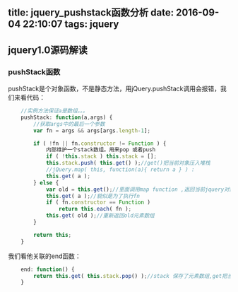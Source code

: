 title: jquery_pushstack函数分析
date: 2016-09-04 22:10:07
tags: jquery
---

##   jquery1.0源码解读

### pushStack函数

pushStack是个对象函数，不是静态方法，用jQuery.pushStack调用会报错，我们来看代码：
```javascript
	//实例方法保证a是数组。。。
	pushStack: function(a,args) {
		//获取args中的最后一个参数
		var fn = args && args[args.length-1];

		if ( !fn || fn.constructor != Function ) {
			内部维护一个stack数组。用来pop 或者push
			if ( !this.stack ) this.stack = [];
			this.stack.push( this.get() );//get()把当前对象压入堆栈
			//jQuery.map( this, function(a){ return a } ) :
			this.get( a );
		} else {
			var old = this.get();//里面调用map function ,返回当前jquery对象
			this.get( a );//貌似是为了执行fn
			if ( fn.constructor == Function )
				return this.each( fn );
			this.get( old );//重新返回old元素数组
		}

		return this;
	}
```

我们看他关联的end函数：
```javascript
	end: function() {
		return this.get( this.stack.pop() );//stack 保存了元素数组,get把当前元素数组 push 到新数组，1.0还没有prevObject
	}
```
